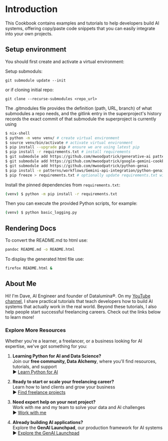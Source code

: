 # Introduction

This Cookbook contains examples and tutorials to help developers build AI systems, offering copy/paste code snippets that you can easily integrate into your own projects.

## Setup environment

You should first create and activate a virtual environment:

Setup submoduls:
    
    git submodule update --init

or if cloning initial repo:

    git clone --recurse-submodules <repo_url>

The .gitmodules file provides the definition (path, URL, branch) of what submodules a repo needs, and 
the gitlink entry in the superproject's history records the exact commit of that submodule the 
superproject is currently using

```sh
$ nix-shell
$ python -m venv venv/ # create virtual environment
$ source venv/bin/activate # activate virtual environment
$ pip install --upgrade pip # ensure we are using latest pip
$ pip install -r requirements.txt # install requirements
$ git submodule add https://github.com/mwoodpatrick/generative-ai patterns/workflows/Gemini-api-integration/generative-ai
$ git submodule add https://github.com/mwoodpatrick/google-gemini-cookbook google-gemini-cookbook
$ git submodule add https://github.com/mwoodpatrick/python-genai
$ pip install -e patterns/workflows/Gemini-api-integration/python-genai/
$ pip freeze > requirements.txt # optionally update requirements.txt with current versions of all packages
```

Install the pinned dependencies from `requirements.txt`:

```sh
(venv) $ python -m pip install -r requirements.txt
```

Then you can execute the provided Python scripts, for example:

```sh
(venv) $ python basic_logging.py
```

## Rendering Docs

To convert the README.md to html use:

```sh
pandoc README.md -o README.html
```

To display the generated html file use:

```sh
firefox README.html &
```


## About Me

Hi! I'm Dave, AI Engineer and founder of Datalumina®. On my [YouTube channel](https://www.youtube.com/@daveebbelaar?sub_confirmation=1), I share practical tutorials that teach developers how to build AI systems that actually work in the real world. Beyond these tutorials, I also help people start successful freelancing careers. Check out the links below to learn more!

### Explore More Resources

Whether you're a learner, a freelancer, or a business looking for AI expertise, we've got something for you:

1. **Learning Python for AI and Data Science?**  
   Join our **free community, Data Alchemy**, where you'll find resources, tutorials, and support  
   ▶︎ [Learn Python for AI](https://www.skool.com/data-alchemy)

2. **Ready to start or scale your freelancing career?**  
   Learn how to land clients and grow your business  
   ▶︎ [Find freelance projects](https://www.datalumina.com/data-freelancer)

3. **Need expert help on your next project?**  
   Work with me and my team to solve your data and AI challenges  
   ▶︎ [Work with me](https://www.datalumina.com/solutions)

4. **Already building AI applications?**  
   Explore the **GenAI Launchpad**, our production framework for AI systems  
   ▶︎ [Explore the GenAI Launchpad](https://launchpad.datalumina.com/)
